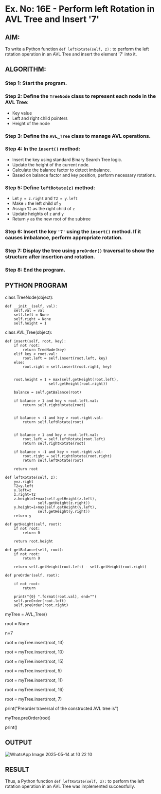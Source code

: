 # Ex. No: 16E - Perform left Rotation in AVL Tree and Insert '7'

## AIM:
To write a Python function `def leftRotate(self, z):` to perform the left rotation operation in an AVL Tree and insert the element '7' into it.

## ALGORITHM:

### Step 1: Start the program.

### Step 2: Define the `TreeNode` class to represent each node in the AVL Tree:
- Key value
- Left and right child pointers
- Height of the node

### Step 3: Define the `AVL_Tree` class to manage AVL operations.

### Step 4: In the `insert()` method:
- Insert the key using standard Binary Search Tree logic.
- Update the height of the current node.
- Calculate the balance factor to detect imbalance.
- Based on balance factor and key position, perform necessary rotations.

### Step 5: Define `leftRotate(z)` method:
- Let `y = z.right` and `T2 = y.left`
- Make `z` the left child of `y`
- Assign `T2` as the right child of `z`
- Update heights of `z` and `y`
- Return `y` as the new root of the subtree

### Step 6: Insert the key `'7'` using the `insert()` method. If it causes imbalance, perform appropriate rotation.

### Step 7: Display the tree using `preOrder()` traversal to show the structure after insertion and rotation.

### Step 8: End the program.

## PYTHON PROGRAM

class TreeNode(object):

	def __init__(self, val):
		self.val = val
		self.left = None
		self.right = None
		self.height = 1

class AVL_Tree(object):

	def insert(self, root, key):
		if not root:
			return TreeNode(key)
		elif key < root.val:
			root.left = self.insert(root.left, key)
		else:
			root.right = self.insert(root.right, key)

	
		root.height = 1 + max(self.getHeight(root.left),
						self.getHeight(root.right))

		balance = self.getBalance(root)

		if balance > 1 and key < root.left.val:
			return self.rightRotate(root)

	
		if balance < -1 and key > root.right.val:
			return self.leftRotate(root)

		
		if balance > 1 and key > root.left.val:
			root.left = self.leftRotate(root.left)
			return self.rightRotate(root)
   
		if balance < -1 and key < root.right.val:
			root.right = self.rightRotate(root.right)
			return self.leftRotate(root)

		return root

	def leftRotate(self, z):
	    y=z.right
	    T2=y.left
	    y.left=z
	    z.right=T2
	    z.height=1+max(self.getHeight(z.left),
	               self.getHeight(z.right))
	    y.height=1+max(self.getHeight(y.left),
	               self.getHeight(y.right))
	    return y

	def getHeight(self, root):
		if not root:
			return 0

		return root.height

	def getBalance(self, root):
		if not root:
			return 0

		return self.getHeight(root.left) - self.getHeight(root.right)

	def preOrder(self, root):

		if not root:
			return

		print("{0} ".format(root.val), end="")
		self.preOrder(root.left)
		self.preOrder(root.right)


myTree = AVL_Tree()

root = None

n=7
 
root = myTree.insert(root, 13)

root = myTree.insert(root, 10)

root = myTree.insert(root, 15)

root = myTree.insert(root, 5)

root = myTree.insert(root, 11)

root = myTree.insert(root, 16)

root = myTree.insert(root, 7)

print("Preorder traversal of the constructed AVL tree is")

myTree.preOrder(root)

print()


## OUTPUT
![WhatsApp Image 2025-05-14 at 10 22 10](https://github.com/user-attachments/assets/4a8ec8f3-d5ac-4cae-b58e-3250b526b456)

## RESULT
Thus, a Python function `def leftRotate(self, z):` to perform the left rotation operation in an AVL Tree was implemented successfully.
